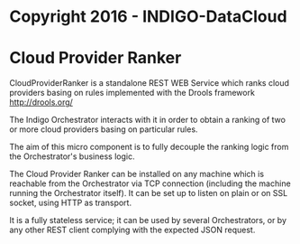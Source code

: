 # Copyright 2016 - INDIGO-DataCloud
# Cloud Provider Ranker

CloudProviderRanker is a standalone REST WEB Service which ranks cloud providers basing on rules implemented with the Drools framework http://drools.org/

The Indigo Orchestrator interacts with it in order to obtain a ranking of two or more cloud providers basing on particular rules.

The aim of this micro component is to fully decouple the ranking logic from the Orchestrator's business logic.

The Cloud Provider Ranker can be installed on any machine which is reachable from the Orchestrator via TCP connection (including the machine running the Orchestrator itself). It can be set up to listen on plain or on SSL socket, using HTTP as transport.

It is a fully stateless service; it can be used by several Orchestrators, or by any other REST client complying with the expected JSON request.